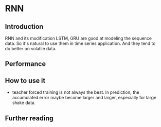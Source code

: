 # RNN

## Introduction
RNN and its modification LSTM, GRU are good at modeling the sequence data. So it's natural to use them in time series application. And they tend to do better on volatile data.


## Performance


## How to use it

- teacher forced training is not always the best. In prediction, the accumulated error maybe become larger and larger, especially for large shake data.


## Further reading